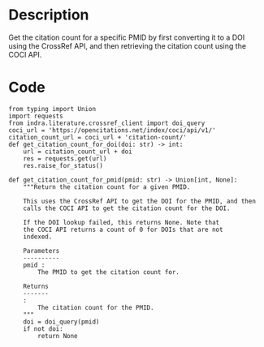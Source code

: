 # Description
Get the citation count for a specific PMID by first converting it to a DOI using the CrossRef API, and then retrieving the citation count using the COCI API.

# Code
```
from typing import Union
import requests
from indra.literature.crossref_client import doi_query
coci_url = 'https://opencitations.net/index/coci/api/v1/'
citation_count_url = coci_url + 'citation-count/'
def get_citation_count_for_doi(doi: str) -> int:
    url = citation_count_url + doi
    res = requests.get(url)
    res.raise_for_status()

def get_citation_count_for_pmid(pmid: str) -> Union[int, None]:
    """Return the citation count for a given PMID.

    This uses the CrossRef API to get the DOI for the PMID, and then
    calls the COCI API to get the citation count for the DOI.

    If the DOI lookup failed, this returns None. Note that
    the COCI API returns a count of 0 for DOIs that are not
    indexed.

    Parameters
    ----------
    pmid :
        The PMID to get the citation count for.

    Returns
    -------
    :
        The citation count for the PMID.
    """
    doi = doi_query(pmid)
    if not doi:
        return None

```
